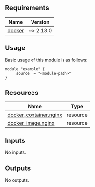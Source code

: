 
<!-- BEGIN_AUTOMATED_TF_DOCS_BLOCK -->
## Requirements

| Name | Version |
|------|---------|
| <a name="requirement_docker"></a> [docker](#requirement\_docker) | ~> 2.13.0 |

## Usage
Basic usage of this module is as follows:
```hcl
module "example" {
	 source  = "<module-path>"
}
```
## Resources


| Name | Type |
|------|------|
| [docker_container.nginx](https://registry.terraform.io/providers/kreuzwerker/docker/latest/docs/resources/container) | resource |
| [docker_image.nginx](https://registry.terraform.io/providers/kreuzwerker/docker/latest/docs/resources/image) | resource |

## Inputs

No inputs.
## Outputs

No outputs.
<!-- END_AUTOMATED_TF_DOCS_BLOCK -->
